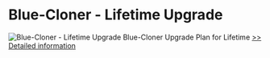 # Blue-Cloner - Lifetime Upgrade
![Blue-Cloner - Lifetime Upgrade](https://mycommerce.akamaized.net/api/pimages/P300900304/BIG/300900304.JPG)
Blue-Cloner Upgrade Plan for Lifetime
[>> Detailed information](https://secure.shareit.com/shareit/product.html?productid=300900304&affiliateid=200057808)